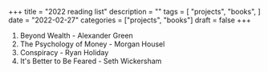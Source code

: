 +++
title = "2022 reading list"
description = ""
tags = [
    "projects",
    "books",
]
date = "2022-02-27"
categories = ["projects",
              "books"]
draft = false
+++

1. Beyond Wealth - Alexander Green
2. The Psychology of Money - Morgan Housel
3. Conspiracy - Ryan Holiday
4. It's Better to Be Feared - Seth Wickersham